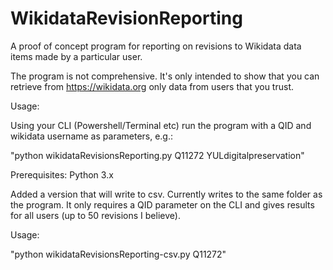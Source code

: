 # WikidataRevisionReporting
A proof of concept program for reporting on revisions to Wikidata data items made by a particular user.

The program is not comprehensive. It's only intended to show that you can retrieve from https://wikidata.org only data from users that you trust. 


Usage:

Using your CLI (Powershell/Terminal etc) run the program with a QID and wikidata username as parameters, e.g.:

"python wikidataRevisionsReporting.py Q11272 YULdigitalpreservation"

Prerequisites:
Python 3.x


Added a version that will write to csv. Currently writes to the same folder as the program. It only requires a QID parameter on the CLI and gives results for all users (up to 50 revisions I believe).

Usage:


"python wikidataRevisionsReporting-csv.py Q11272"
